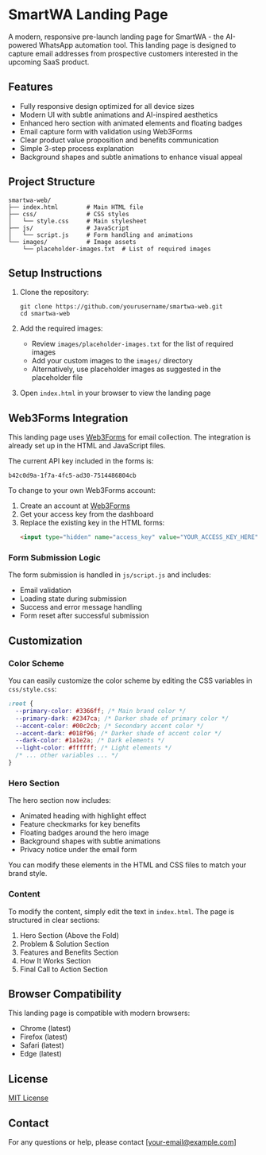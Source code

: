 # SmartWA Landing Page

A modern, responsive pre-launch landing page for SmartWA - the AI-powered WhatsApp automation tool. This landing page is designed to capture email addresses from prospective customers interested in the upcoming SaaS product.

## Features

- Fully responsive design optimized for all device sizes
- Modern UI with subtle animations and AI-inspired aesthetics
- Enhanced hero section with animated elements and floating badges
- Email capture form with validation using Web3Forms
- Clear product value proposition and benefits communication
- Simple 3-step process explanation
- Background shapes and subtle animations to enhance visual appeal

## Project Structure

```
smartwa-web/
├── index.html        # Main HTML file
├── css/              # CSS styles
│   └── style.css     # Main stylesheet
├── js/               # JavaScript
│   └── script.js     # Form handling and animations
└── images/           # Image assets
    └── placeholder-images.txt  # List of required images
```

## Setup Instructions

1. Clone the repository:

   ```
   git clone https://github.com/yourusername/smartwa-web.git
   cd smartwa-web
   ```

2. Add the required images:

   - Review `images/placeholder-images.txt` for the list of required images
   - Add your custom images to the `images/` directory
   - Alternatively, use placeholder images as suggested in the placeholder file

3. Open `index.html` in your browser to view the landing page

## Web3Forms Integration

This landing page uses [Web3Forms](https://web3forms.com/) for email collection. The integration is already set up in the HTML and JavaScript files.

The current API key included in the forms is:

```
b42c0d9a-1f7a-4fc5-ad30-7514486804cb
```

To change to your own Web3Forms account:

1. Create an account at [Web3Forms](https://web3forms.com/)
2. Get your access key from the dashboard
3. Replace the existing key in the HTML forms:
   ```html
   <input type="hidden" name="access_key" value="YOUR_ACCESS_KEY_HERE" />
   ```

### Form Submission Logic

The form submission is handled in `js/script.js` and includes:

- Email validation
- Loading state during submission
- Success and error message handling
- Form reset after successful submission

## Customization

### Color Scheme

You can easily customize the color scheme by editing the CSS variables in `css/style.css`:

```css
:root {
  --primary-color: #3366ff; /* Main brand color */
  --primary-dark: #2347ca; /* Darker shade of primary color */
  --accent-color: #00c2cb; /* Secondary accent color */
  --accent-dark: #018f96; /* Darker shade of accent color */
  --dark-color: #1a1e2a; /* Dark elements */
  --light-color: #ffffff; /* Light elements */
  /* ... other variables ... */
}
```

### Hero Section

The hero section now includes:

- Animated heading with highlight effect
- Feature checkmarks for key benefits
- Floating badges around the hero image
- Background shapes with subtle animations
- Privacy notice under the email form

You can modify these elements in the HTML and CSS files to match your brand style.

### Content

To modify the content, simply edit the text in `index.html`. The page is structured in clear sections:

1. Hero Section (Above the Fold)
2. Problem & Solution Section
3. Features and Benefits Section
4. How It Works Section
5. Final Call to Action Section

## Browser Compatibility

This landing page is compatible with modern browsers:

- Chrome (latest)
- Firefox (latest)
- Safari (latest)
- Edge (latest)

## License

[MIT License](LICENSE)

## Contact

For any questions or help, please contact [your-email@example.com]
